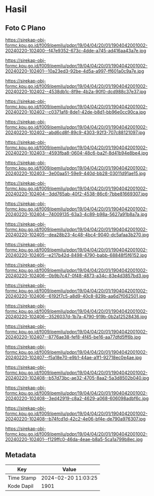 # Hasil

## Foto C Plano

https://sirekap-obj-formc.kpu.go.id/f009/pemilu/pdpr/19/04/04/20/01/1904042001002-20240220-102400--f47e9352-673c-4dde-a745-ad416aa43a7e.jpg

https://sirekap-obj-formc.kpu.go.id/f009/pemilu/pdpr/19/04/04/20/01/1904042001002-20240220-102401--10a23ed3-92be-4d5a-a997-ff601a0c9a7e.jpg

https://sirekap-obj-formc.kpu.go.id/f009/pemilu/pdpr/19/04/04/20/01/1904042001002-20240220-102402--4538db1c-8f9e-4b2a-90f0-dcd988c37e37.jpg

https://sirekap-obj-formc.kpu.go.id/f009/pemilu/pdpr/19/04/04/20/01/1904042001002-20240220-102402--c0371af8-8de1-42de-b8d1-bb96e0cc90ca.jpg

https://sirekap-obj-formc.kpu.go.id/f009/pemilu/pdpr/19/04/04/20/01/1904042001002-20240220-102402--abd6cd8f-89c9-4303-92f3-707c88121097.jpg

https://sirekap-obj-formc.kpu.go.id/f009/pemilu/pdpr/19/04/04/20/01/1904042001002-20240220-102403--4593fba8-0604-48c6-ba2f-8d41b94e8be4.jpg

https://sirekap-obj-formc.kpu.go.id/f009/pemilu/pdpr/19/04/04/20/01/1904042001002-20240220-102403--3e00aa51-59e9-440d-bb28-03011d91ae15.jpg

https://sirekap-obj-formc.kpu.go.id/f009/pemilu/pdpr/19/04/04/20/01/1904042001002-20240220-102404--3dd765ab-40f2-4538-86c6-7bbe81669307.jpg

https://sirekap-obj-formc.kpu.go.id/f009/pemilu/pdpr/19/04/04/20/01/1904042001002-20240220-102404--74009135-63a3-4c89-b98a-5627a91b8a7a.jpg

https://sirekap-obj-formc.kpu.go.id/f009/pemilu/pdpr/19/04/04/20/01/1904042001002-20240220-102405--dea28b23-4c48-4bc4-9040-dc5afaa3b270.jpg

https://sirekap-obj-formc.kpu.go.id/f009/pemilu/pdpr/19/04/04/20/01/1904042001002-20240220-102405--e217b42d-8498-4790-babb-68848f5f6152.jpg

https://sirekap-obj-formc.kpu.go.id/f009/pemilu/pdpr/19/04/04/20/01/1904042001002-20240220-102406--0b9b7c47-0f48-4873-a34c-83e4d3857bd3.jpg

https://sirekap-obj-formc.kpu.go.id/f009/pemilu/pdpr/19/04/04/20/01/1904042001002-20240220-102406--6192f7c5-a8d9-40c8-829b-aa6d7f062501.jpg

https://sirekap-obj-formc.kpu.go.id/f009/pemilu/pdpr/19/04/04/20/01/1904042001002-20240220-102406--3526037d-1b7a-4790-919b-0b2a12528436.jpg

https://sirekap-obj-formc.kpu.go.id/f009/pemilu/pdpr/19/04/04/20/01/1904042001002-20240220-102407--8776ae38-fef8-4f45-be16-aa77dfd5ff6b.jpg

https://sirekap-obj-formc.kpu.go.id/f009/pemilu/pdpr/19/04/04/20/01/1904042001002-20240220-102407--f5a18e70-e9b1-44ae-a1f1-92718ec0e4ae.jpg

https://sirekap-obj-formc.kpu.go.id/f009/pemilu/pdpr/19/04/04/20/01/1904042001002-20240220-102408--b57d73bc-ae32-4705-8aa2-5a3d8502b040.jpg

https://sirekap-obj-formc.kpu.go.id/f009/pemilu/pdpr/19/04/04/20/01/1904042001002-20240220-102408--3ed42919-c8a2-4629-a068-606098adbf6c.jpg

https://sirekap-obj-formc.kpu.go.id/f009/pemilu/pdpr/19/04/04/20/01/1904042001002-20240220-102408--b74fcd1d-42c2-4e06-bf4e-de790a976307.jpg

https://sirekap-obj-formc.kpu.go.id/f009/pemilu/pdpr/19/04/04/20/01/1904042001002-20240220-102401--f129ffc0-46da-4eae-b8a5-5ca1a799b8ec.jpg


## Metadata

| Key        | Value               |
| ---------- | ------------------- |
| Time Stamp | 2024-02-20 11:03:25 |
| Kode Dapil | 1901                |



